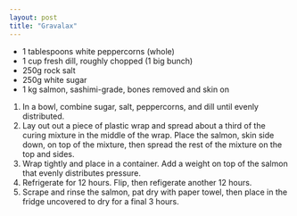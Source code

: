 ```yaml
---
layout: post
title: "Gravalax"
---
```


- 1 tablespoons white peppercorns (whole)
- 1 cup fresh dill, roughly chopped (1 big bunch)
- 250g rock salt
- 250g white sugar
- 1 kg salmon, sashimi-grade, bones removed and skin on

1. In a bowl, combine sugar, salt, peppercorns, and dill until evenly distributed.
2. Lay out out a piece of plastic wrap and spread about a third of the curing mixture in the middle of the wrap. Place the salmon, skin side down, on top of the mixture, then spread the rest of the mixture on the top and sides.
3. Wrap tightly and place in a container. Add a weight on top of the salmon that evenly distributes pressure.
4. Refrigerate for 12 hours. Flip, then refigerate another 12 hours.
5. Scrape and rinse the salmon, pat dry with paper towel, then place in the fridge uncovered to dry for a final 3 hours.